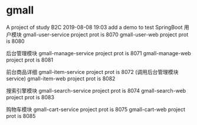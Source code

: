# gmall
A project of study B2C
2019-08-08 19:03 add a demo to test SpringBoot
用户模块
gmall-user-service project prot is 8070
gmall-user-web project prot is 8080

后台管理模块
gmall-manage-service project prot is 8071
gmall-manage-web project prot is 8081

前台商品详细
gmall-item-service project prot is 8072 (调用后台管理模块service)
gmall-item-web project prot is 8082

搜索引擎模块
gmall-search-service project prot is 8074 
gmall-search-web project prot is 8083

购物车模块
gmall-cart-service project prot is 8075 
gmall-cart-web project prot is 8085
